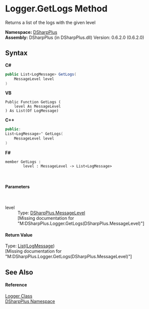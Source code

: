 # Logger.GetLogs Method 
 

Returns a list of the logs with the given level

**Namespace:**&nbsp;<a href="503971eb-de5e-a570-9922-de9500a9b1cc">DSharpPlus</a><br />**Assembly:**&nbsp;DSharpPlus (in DSharpPlus.dll) Version: 0.6.2.0 (0.6.2.0)

## Syntax

**C#**<br />
``` C#
public List<LogMessage> GetLogs(
	MessageLevel level
)
```

**VB**<br />
``` VB
Public Function GetLogs ( 
	level As MessageLevel
) As List(Of LogMessage)
```

**C++**<br />
``` C++
public:
List<LogMessage>^ GetLogs(
	MessageLevel level
)
```

**F#**<br />
``` F#
member GetLogs : 
        level : MessageLevel -> List<LogMessage> 

```

<br />

#### Parameters
&nbsp;<dl><dt>level</dt><dd>Type: <a href="ee773980-45fd-0863-88dc-8dfa3292f073">DSharpPlus.MessageLevel</a><br />\[Missing <param name="level"/> documentation for "M:DSharpPlus.Logger.GetLogs(DSharpPlus.MessageLevel)"\]</dd></dl>

#### Return Value
Type: <a href="http://msdn2.microsoft.com/en-us/library/6sh2ey19" target="_blank">List</a>(<a href="298c1c7c-b890-a3b1-dcb1-b344034bb877">LogMessage</a>)<br />\[Missing <returns> documentation for "M:DSharpPlus.Logger.GetLogs(DSharpPlus.MessageLevel)"\]

## See Also


#### Reference
<a href="6c13a27e-db36-c994-0b19-4bb50a260ac8">Logger Class</a><br /><a href="503971eb-de5e-a570-9922-de9500a9b1cc">DSharpPlus Namespace</a><br />